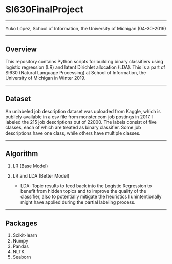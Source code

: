 # SI630FinalProject

---

Yuko López, School of Information, the University of Michigan (04-30-2019)

---

## Overview

This repository contains Python scripts for building binary classifiers using logistic regression (LR) 
and latent Dirichlet allocation (LDA).  This is a part of SI630 (Natural Language Processing) at School of Information, 
the University of Michigan in Winter 2019.

---  

## Dataset

An unlabeled job description dataset was uploaded
from Kaggle, which is publicly available in a csv file from monster.com job postings
in 2017.  I labeled the 215 job descriptions out of 22000.  The labels consist of five classes, 
each of which are treated as binary classifier.  Some job descriptions have one class, 
while others have multiple classes.  

---  

## Algorithm

1. LR (Base Model)

2. LR and LDA (Better Model)
    * LDA: Topic results to feed back into the Logistic Regression to benefit from hidden topics
and to improve the quality of the classifier, also to potentially mitigate
the heuristics I unintentionally might have applied during the partial labeling process.

---  

## Packages
1. Scikit-learn
2. Numpy
3. Pandas
4. NLTK
5. Seaborn




